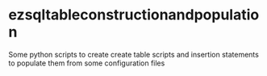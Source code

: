 # ezsqltableconstructionandpopulation
Some python scripts to create create table scripts and insertion statements to populate them from some configuration files
